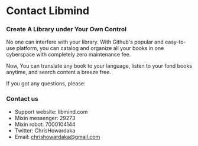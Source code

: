 # Contact Libmind


### Create A Library under Your Own Control

No one can interfere with your library. With Github's popular and easy-to-use platform, you can catalog and organize all your books in one cyberspace with completely zero maintenance fee. 

Now, You can translate any book to your language, listen to your fond books anytime, and search content a breeze free.

If you got any questions, please:

### Contact us

- Support website: libmind.com
- Mixin messenger: 29273
- Mixin robot: 7000104144
- Twitter: ChrisHowardaka
- Email: chrishowardaka@gmail.com



